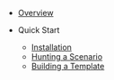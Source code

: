 - [Overview](content/Overview.md)

- Quick Start
    - [Installation](content/Quick-Start/Installation/article.md)
    - [Hunting a Scenario](content/Quick-Start/Hunting-a-scenario/article.md)
    - [Building a Template](content/Quick-Start/Building-a-template/article.md)
